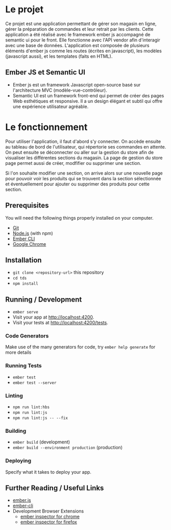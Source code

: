 # Le projet

Ce projet est une application permettant de gérer son magasin en ligne, gérer la préparation de commandes et leur retrait par les clients.
Cette application a été réalisé avec le framework ember js accompagné de semantic ui pour le front. 
Elle fonctionne avec l'API vendor afin d'interagir avec une base de données. L'application est composée de plusieurs éléments d'ember js comme les routes (écrites en javascript), les modèles (javascript aussi), et les templates (faits en HTML). 

## Ember JS et Semantic UI
* Ember js est un framework Javascript open-source basé sur l'architecture MVC (modèle-vue-contrôleur).
* Semantic UI est un framework front-end qui permet de créer des pages Web esthétiques et responsive. Il a un design élégant et subtil qui offre une expérience utilisateur agréable.

# Le fonctionnement

Pour utiliser l'application, il faut d'abord s'y connecter. On accède ensuite au tableau de bord de l'utilisateur, qui répertorie ses commandes en attente.
On peut ensuite se déconnecter ou aller sur la gestion du store afin de visualiser les différentes sections du magasin. La page de gestion du store page permet aussi de créer, modfifier ou supprimer une section. 

Si l'on souhaite modifier une section, on arrive alors sur une nouvelle page pour pouvoir voir les produits qui se trouvent dans la section sélectionnée et éventuellement pour ajouter ou supprimer des produits pour cette section.


## Prerequisites

You will need the following things properly installed on your computer.

* [Git](https://git-scm.com/)
* [Node.js](https://nodejs.org/) (with npm)
* [Ember CLI](https://ember-cli.com/)
* [Google Chrome](https://google.com/chrome/)

## Installation

* `git clone <repository-url>` this repository
* `cd tds`
* `npm install`

## Running / Development

* `ember serve`
* Visit your app at [http://localhost:4200](http://localhost:4200).
* Visit your tests at [http://localhost:4200/tests](http://localhost:4200/tests).

### Code Generators

Make use of the many generators for code, try `ember help generate` for more details

### Running Tests

* `ember test`
* `ember test --server`

### Linting

* `npm run lint:hbs`
* `npm run lint:js`
* `npm run lint:js -- --fix`

### Building

* `ember build` (development)
* `ember build --environment production` (production)

### Deploying

Specify what it takes to deploy your app.

## Further Reading / Useful Links

* [ember.js](https://emberjs.com/)
* [ember-cli](https://ember-cli.com/)
* Development Browser Extensions
  * [ember inspector for chrome](https://chrome.google.com/webstore/detail/ember-inspector/bmdblncegkenkacieihfhpjfppoconhi)
  * [ember inspector for firefox](https://addons.mozilla.org/en-US/firefox/addon/ember-inspector/)
